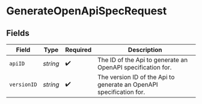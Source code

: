 # GenerateOpenApiSpecRequest


## Fields

| Field                                                               | Type                                                                | Required                                                            | Description                                                         |
| ------------------------------------------------------------------- | ------------------------------------------------------------------- | ------------------------------------------------------------------- | ------------------------------------------------------------------- |
| `apiID`                                                             | *string*                                                            | :heavy_check_mark:                                                  | The ID of the Api to generate an OpenAPI specification for.         |
| `versionID`                                                         | *string*                                                            | :heavy_check_mark:                                                  | The version ID of the Api to generate an OpenAPI specification for. |
